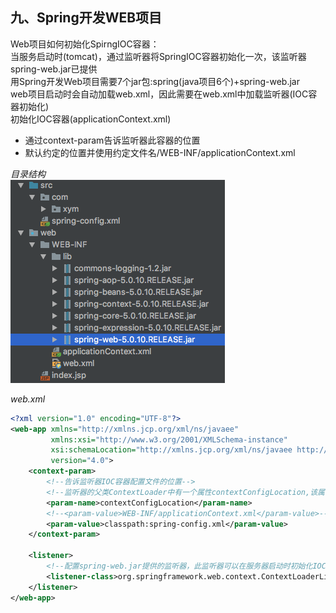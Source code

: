 ## 九、Spring开发WEB项目
Web项目如何初始化SpirngIOC容器：<br>
当服务启动时(tomcat)，通过监听器将SpringIOC容器初始化一次，该监听器spring-web.jar已提供<br>
用Spring开发Web项目需要7个jar包:spring(java项目6个)+spring-web.jar<br>
web项目启动时会自动加载web.xml，因此需要在web.xml中加载监听器(IOC容器初始化)<br>
初始化IOC容器(applicationContext.xml)
- 通过context-param告诉监听器此容器的位置
- 默认约定的位置并使用约定文件名/WEB-INF/applicationContext.xml

*目录结构*<br>
![935b257e.png](attachments/935b257e.png)

*web.xml*
```xml
<?xml version="1.0" encoding="UTF-8"?>
<web-app xmlns="http://xmlns.jcp.org/xml/ns/javaee"
         xmlns:xsi="http://www.w3.org/2001/XMLSchema-instance"
         xsi:schemaLocation="http://xmlns.jcp.org/xml/ns/javaee http://xmlns.jcp.org/xml/ns/javaee/web-app_4_0.xsd"
         version="4.0">
    <context-param>
        <!--告诉监听器IOC容器配置文件的位置-->
        <!--监听器的父类ContextLoader中有一个属性contextConfigLocation,该属性保存着容器配置文件的位置-->
        <param-name>contextConfigLocation</param-name>
        <!--<param-value>WEB-INF/applicationContext.xml</param-value>-->
        <param-value>classpath:spring-config.xml</param-value>
    </context-param>

    <listener>
        <!--配置spring-web.jar提供的监听器，此监听器可以在服务器启动时初始化IOC容器-->
        <listener-class>org.springframework.web.context.ContextLoaderListener</listener-class>
    </listener>
</web-app>
```